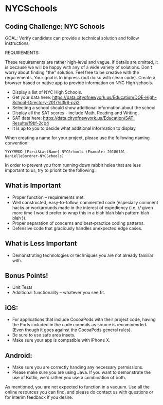 # NYCSchools

## Coding Challenge: NYC Schools
GOAL: Verify candidate can provide a technical solution and follow instructions

REQUIREMENTS:

These requirements are rather high-level and vague. If details are omitted, it is because we will be happy with any of a wide variety of solutions. Don't worry about finding "the" solution. Feel free to be creative with the requirements. Your goal is to impress (but do so with clean code).
Create a browser based or native app to provide information on NYC High schools.
- Display a list of NYC High Schools. 
- Get your data here: https://data.cityofnewyork.us/Education/DOE-High-School-Directory-2017/s3k6-pzi2
- Selecting a school should show additional information about the school 
- Display all the SAT scores - include Math, Reading and Writing. 
- SAT data here: https://data.cityofnewyork.us/Education/SAT-Results/f9bf-2cp4
- It is up to you to decide what additional information to display
    
When creating a name for your project, please use the following naming convention:

```YYYYMMDD-[First&LastName]-NYCSchools (Example: 20180101-DanielleBordner-NYCSchools)```

In order to prevent you from running down rabbit holes that are less important to us, try to prioritize the following:

## What is Important

- Proper function – requirements met.
- Well constructed, easy-to-follow, commented code (especially comment hacks or workarounds made in the interest of expediency (i.e. // given more time I would prefer to wrap this in a blah blah blah pattern blah blah )).
- Proper separation of concerns and best-practice coding patterns.
- Defensive code that graciously handles unexpected edge cases.

## What is Less Important
- Demonstrating technologies or techniques you are not already familiar with.

## Bonus Points!
- Unit Tests
- Additional functionality – whatever you see fit.

## iOS:
- For applications that include CocoaPods with their project code, having the Pods included in the code commits as source is recommended. (Even though it goes against the CocoaPods general rules). 
- Be sure to use safe area insets.
- Make sure your app is compatible with iPhone X.
## Android:
- Make sure you are correctly handing any necessary permissions.
- Please make sure you are using Java. If you want to demonstrate the use of Kotlin, we'd rather you use a combination of both.

As mentioned, you are not expected to function in a vacuum. Use all the online resources you can find, and please do contact us with questions or for interim feedback if you desire. 
